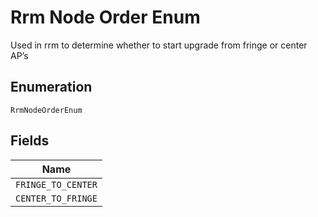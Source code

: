 
# Rrm Node Order Enum

Used in rrm to determine whether to start upgrade from fringe or center AP’s

## Enumeration

`RrmNodeOrderEnum`

## Fields

| Name |
|  --- |
| `FRINGE_TO_CENTER` |
| `CENTER_TO_FRINGE` |

